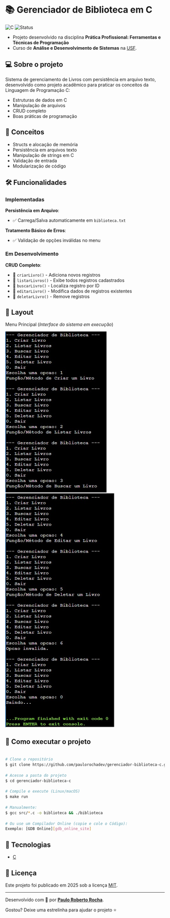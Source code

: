 # 📚 Gerenciador de Biblioteca em C

![C][c_image] ![Status][status_image]

- Projeto desenvolvido na disciplina **Prática Profissional: Ferramentas e Técnicas de Programação**
- Curso de **Análise e Desenvolvimento de Sistemas** na [USF][usf_site].

## :computer: Sobre o projeto

Sistema de gerenciamento de Livros com persistência em arquivo texto, desenvolvido como projeto acadêmico para praticar os conceitos da Linguagem de Programação C:

- Estruturas de dados em C
- Manipulação de arquivos
- CRUD completo
- Boas práticas de programação

## :wrench: Conceitos

- Structs e alocação de memória
- Persistência em arquivos texto
- Manipulação de strings em C
- Validação de entrada
- Modularização de código

## 🛠 Funcionalidades

### Implementadas
**Persistência em Arquivo**:
- :white_check_mark: Carrega/Salva automaticamente em `biblioteca.txt`

**Tratamento Básico de Erros**:
- :white_check_mark: Validação de opções inválidas no menu

### Em Desenvolvimento
**CRUD Completo**:
- :white_square_button: `criarLivro()` - Adiciona novos registros
- :white_square_button: `listarLivros()` - Exibe todos registros cadastrados
- :white_square_button: `buscarLivro()` - Localiza registro por ID
- :white_square_button: `editarLivro()` - Modifica dados de registros existentes
- :white_square_button: `deletarLivro()` - Remove registros

## :art: Layout

Menu Principal (*Interface do sistema em execução*)

![alt text][menu_image]
![alt text][menu_image2]

## :open_file_folder: Como executar o projeto

```bash

# Clone o repositório
$ git clone https://github.com/paulorochadev/gerenciador-biblioteca-c.git

# Acesse a pasta do projeto
$ cd gerenciador-biblioteca-c

# Compile e execute (Linux/macOS)
$ make run

# Manualmente:
$ gcc src/*.c -o biblioteca && ./biblioteca

# Ou use um Compilador Online (copie e cole o Código):
Exemplo: [GDB Online][gdb_online_site]

```

## :rocket: Tecnologias

- [C][c]

## :scroll: Licença

Este projeto foi publicado em 2025 sob a licença [MIT](./LICENSE).

-------------

Desenvolvido com :green_heart: por [**Paulo Roberto Rocha**][linkdin_eu].

Gostou? Deixe uma estrelinha para ajudar o projeto :star:

[c_image]: https://img.shields.io/badge/C-17%2B-blue
[status_image]: https://img.shields.io/badge/Status-Em%20Desenvolvimento-yellow
[menu_image]: https://github.com/paulorochadev/Faculdade-ADS/blob/main/GerenciadorDeBiblioteca/assets/MenuPrincipal.jpeg?raw=true
[menu_image2]: https://github.com/paulorochadev/Faculdade-ADS/blob/main/GerenciadorDeBiblioteca/assets/MenuPrincipal2.jpeg?raw=true

[c]: https://www.c-language.org/
[gdb_online_site]: https://www.onlinegdb.com/
[usf_site]: https://www.usf.edu.br/
[linkdin_eu]: https://www.linkedin.com/in/paulo-rocha-b8556980/
